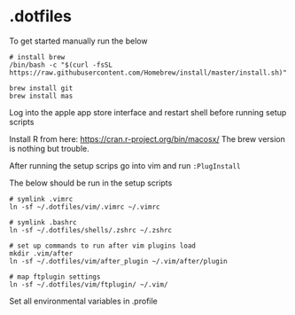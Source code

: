 # .dotfiles

To get started manually run the below

```
# install brew 
/bin/bash -c "$(curl -fsSL https://raw.githubusercontent.com/Homebrew/install/master/install.sh)"

brew install git
brew install mas
```
Log into the apple app store interface and restart shell before running setup scripts

Install R from here: https://cran.r-project.org/bin/macosx/
The brew version is nothing but trouble.

After running the setup scrips go into vim and run `:PlugInstall`

The below should be run in the setup scripts

```
# symlink .vimrc
ln -sf ~/.dotfiles/vim/.vimrc ~/.vimrc

# symlink .bashrc
ln -sf ~/.dotfiles/shells/.zshrc ~/.zshrc

# set up commands to run after vim plugins load
mkdir .vim/after
ln -sf ~/.dotfiles/vim/after_plugin ~/.vim/after/plugin

# map ftplugin settings
ln -sf ~/.dotfiles/vim/ftplugin/ ~/.vim/
```



Set all environmental variables in .profile

